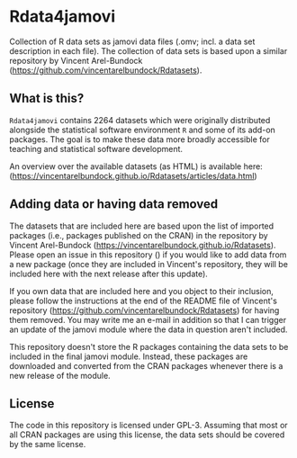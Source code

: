 # Rdata4jamovi
Collection of R data sets as jamovi data files (.omv; incl. a data set
description in each file). The collection of data sets is based upon a
similar repository by Vincent Arel-Bundock
(https://github.com/vincentarelbundock/Rdatasets).


## What is this?
`Rdata4jamovi` contains 2264 datasets which were originally distributed
alongside the statistical software environment `R` and some of its add-on
packages. The goal is to make these data more broadly accessible for
teaching and statistical software development.

An overview over the available datasets (as HTML) is available here:
(https://vincentarelbundock.github.io/Rdatasets/articles/data.html)


## Adding data or having data removed
The datasets that are included here are based upon the list of imported
packages (i.e., packages published on the CRAN) in the repository by
Vincent Arel-Bundock (https://vincentarelbundock.github.io/Rdatasets).
Please open an issue in this repository () if you would like to add data
from a new package (once they are included in Vincent's repository, they
will be included here with the next release after this update).

If you own data that are included here and you object to their inclusion,
please follow the instructions at the end of the README file of Vincent's
repository (https://github.com/vincentarelbundock/Rdatasets) for having
them removed. You may write me an e-mail in addition so that I can trigger
an update of the jamovi module where the data in question aren't included.

This repository doesn't store the R packages containing the data sets
to be included in the final jamovi module. Instead, these packages are
downloaded and converted from the CRAN packages whenever there is a new
release of the module.


## License
The code in this repository is licensed under GPL-3. Assuming that most or
all CRAN packages are using this license, the data sets should be covered
by the same license.
